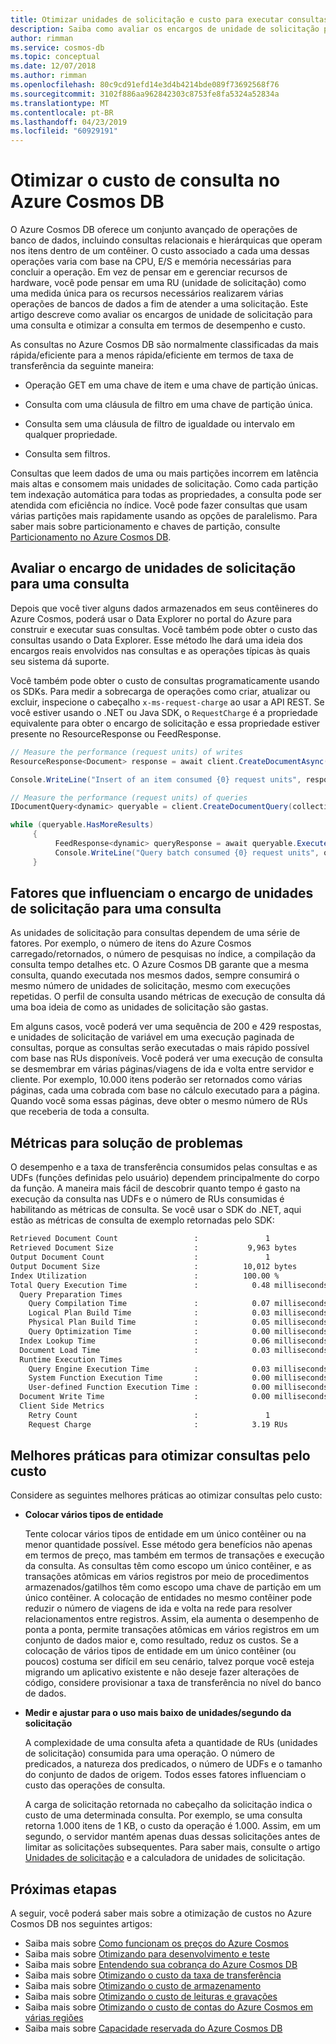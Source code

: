 ```yaml
---
title: Otimizar unidades de solicitação e custo para executar consultas no Azure Cosmos DB
description: Saiba como avaliar os encargos de unidade de solicitação para uma consulta e otimizar a consulta em termos de desempenho e custo.
author: rimman
ms.service: cosmos-db
ms.topic: conceptual
ms.date: 12/07/2018
ms.author: rimman
ms.openlocfilehash: 80c9cd91efd14e3d4b4214bde089f73692568f76
ms.sourcegitcommit: 3102f886aa962842303c8753fe8fa5324a52834a
ms.translationtype: MT
ms.contentlocale: pt-BR
ms.lasthandoff: 04/23/2019
ms.locfileid: "60929191"
---
```

# <a name="optimize-query-cost-in-azure-cosmos-db"></a>Otimizar o custo de consulta no Azure Cosmos DB

O Azure Cosmos DB oferece um conjunto avançado de operações de banco de dados, incluindo consultas relacionais e hierárquicas que operam nos itens dentro de um contêiner. O custo associado a cada uma dessas operações varia com base na CPU, E/S e memória necessárias para concluir a operação. Em vez de pensar em e gerenciar recursos de hardware, você pode pensar em uma RU (unidade de solicitação) como uma medida única para os recursos necessários realizarem várias operações de bancos de dados a fim de atender a uma solicitação. Este artigo descreve como avaliar os encargos de unidade de solicitação para uma consulta e otimizar a consulta em termos de desempenho e custo. 

As consultas no Azure Cosmos DB são normalmente classificadas da mais rápida/eficiente para a menos rápida/eficiente em termos de taxa de transferência da seguinte maneira:  

* Operação GET em uma chave de item e uma chave de partição únicas.

* Consulta com uma cláusula de filtro em uma chave de partição única.

* Consulta sem uma cláusula de filtro de igualdade ou intervalo em qualquer propriedade.

* Consulta sem filtros.

Consultas que leem dados de uma ou mais partições incorrem em latência mais altas e consomem mais unidades de solicitação. Como cada partição tem indexação automática para todas as propriedades, a consulta pode ser atendida com eficiência no índice. Você pode fazer consultas que usam várias partições mais rapidamente usando as opções de paralelismo. Para saber mais sobre particionamento e chaves de partição, consulte [Particionamento no Azure Cosmos DB](partitioning-overview.md).

## <a name="evaluate-request-unit-charge-for-a-query"></a>Avaliar o encargo de unidades de solicitação para uma consulta

Depois que você tiver alguns dados armazenados em seus contêineres do Azure Cosmos, poderá usar o Data Explorer no portal do Azure para construir e executar suas consultas. Você também pode obter o custo das consultas usando o Data Explorer. Esse método lhe dará uma ideia dos encargos reais envolvidos nas consultas e as operações típicas às quais seu sistema dá suporte.

Você também pode obter o custo de consultas programaticamente usando os SDKs. Para medir a sobrecarga de operações como criar, atualizar ou excluir, inspecione o cabeçalho `x-ms-request-charge` ao usar a API REST. Se você estiver usando o .NET ou Java SDK, o `RequestCharge` é a propriedade equivalente para obter o encargo de solicitação e essa propriedade estiver presente no ResourceResponse ou FeedResponse.

```csharp
// Measure the performance (request units) of writes 
ResourceResponse<Document> response = await client.CreateDocumentAsync(collectionSelfLink, myDocument); 

Console.WriteLine("Insert of an item consumed {0} request units", response.RequestCharge); 

// Measure the performance (request units) of queries 
IDocumentQuery<dynamic> queryable = client.CreateDocumentQuery(collectionSelfLink, queryString).AsDocumentQuery(); 

while (queryable.HasMoreResults) 
     { 
          FeedResponse<dynamic> queryResponse = await queryable.ExecuteNextAsync<dynamic>(); 
          Console.WriteLine("Query batch consumed {0} request units", queryResponse.RequestCharge); 
     }
```

## <a name="factors-influencing-request-unit-charge-for-a-query"></a>Fatores que influenciam o encargo de unidades de solicitação para uma consulta

As unidades de solicitação para consultas dependem de uma série de fatores. Por exemplo, o número de itens do Azure Cosmos carregado/retornados, o número de pesquisas no índice, a compilação da consulta tempo detalhes etc. O Azure Cosmos DB garante que a mesma consulta, quando executada nos mesmos dados, sempre consumirá o mesmo número de unidades de solicitação, mesmo com execuções repetidas. O perfil de consulta usando métricas de execução de consulta dá uma boa ideia de como as unidades de solicitação são gastas.  

Em alguns casos, você poderá ver uma sequência de 200 e 429 respostas, e unidades de solicitação de variável em uma execução paginada de consultas, porque as consultas serão executadas o mais rápido possível com base nas RUs disponíveis. Você poderá ver uma execução de consulta se desmembrar em várias páginas/viagens de ida e volta entre servidor e cliente. Por exemplo, 10.000 itens poderão ser retornados como várias páginas, cada uma cobrada com base no cálculo executado para a página. Quando você soma essas páginas, deve obter o mesmo número de RUs que receberia de toda a consulta.  

## <a name="metrics-for-troubleshooting"></a>Métricas para solução de problemas

O desempenho e a taxa de transferência consumidos pelas consultas e as UDFs (funções definidas pelo usuário) dependem principalmente do corpo da função. A maneira mais fácil de descobrir quanto tempo é gasto na execução da consulta nas UDFs e o número de RUs consumidas é habilitando as métricas de consulta. Se você usar o SDK do .NET, aqui estão as métricas de consulta de exemplo retornadas pelo SDK:

```bash
Retrieved Document Count                 :               1              
Retrieved Document Size                  :           9,963 bytes        
Output Document Count                    :               1              
Output Document Size                     :          10,012 bytes        
Index Utilization                        :          100.00 %            
Total Query Execution Time               :            0.48 milliseconds 
  Query Preparation Times 
    Query Compilation Time               :            0.07 milliseconds 
    Logical Plan Build Time              :            0.03 milliseconds 
    Physical Plan Build Time             :            0.05 milliseconds 
    Query Optimization Time              :            0.00 milliseconds 
  Index Lookup Time                      :            0.06 milliseconds 
  Document Load Time                     :            0.03 milliseconds 
  Runtime Execution Times 
    Query Engine Execution Time          :            0.03 milliseconds 
    System Function Execution Time       :            0.00 milliseconds 
    User-defined Function Execution Time :            0.00 milliseconds 
  Document Write Time                    :            0.00 milliseconds 
  Client Side Metrics 
    Retry Count                          :               1              
    Request Charge                       :            3.19 RUs  
```

## <a name="best-practices-to-cost-optimize-queries"></a>Melhores práticas para otimizar consultas pelo custo 

Considere as seguintes melhores práticas ao otimizar consultas pelo custo:

* **Colocar vários tipos de entidade**

   Tente colocar vários tipos de entidade em um único contêiner ou na menor quantidade possível. Esse método gera benefícios não apenas em termos de preço, mas também em termos de transações e execução da consulta. As consultas têm como escopo um único contêiner, e as transações atômicas em vários registros por meio de procedimentos armazenados/gatilhos têm como escopo uma chave de partição em um único contêiner. A colocação de entidades no mesmo contêiner pode reduzir o número de viagens de ida e volta na rede para resolver relacionamentos entre registros. Assim, ela aumenta o desempenho de ponta a ponta, permite transações atômicas em vários registros em um conjunto de dados maior e, como resultado, reduz os custos. Se a colocação de vários tipos de entidade em um único contêiner (ou poucos) costuma ser difícil em seu cenário, talvez porque você esteja migrando um aplicativo existente e não deseje fazer alterações de código, considere provisionar a taxa de transferência no nível do banco de dados.  

* **Medir e ajustar para o uso mais baixo de unidades/segundo da solicitação**

   A complexidade de uma consulta afeta a quantidade de RUs (unidades de solicitação) consumida para uma operação. O número de predicados, a natureza dos predicados, o número de UDFs e o tamanho do conjunto de dados de origem. Todos esses fatores influenciam o custo das operações de consulta. 

   A carga de solicitação retornada no cabeçalho da solicitação indica o custo de uma determinada consulta. Por exemplo, se uma consulta retorna 1.000 itens de 1 KB, o custo da operação é 1.000. Assim, em um segundo, o servidor mantém apenas duas dessas solicitações antes de limitar as solicitações subsequentes. Para saber mais, consulte o artigo [Unidades de solicitação](request-units.md) e a calculadora de unidades de solicitação. 

## <a name="next-steps"></a>Próximas etapas

A seguir, você poderá saber mais sobre a otimização de custos no Azure Cosmos DB nos seguintes artigos:

* Saiba mais sobre [Como funcionam os preços do Azure Cosmos](how-pricing-works.md)
* Saiba mais sobre [Otimizando para desenvolvimento e teste](optimize-dev-test.md)
* Saiba mais sobre [Entendendo sua cobrança do Azure Cosmos DB](understand-your-bill.md)
* Saiba mais sobre [Otimizando o custo da taxa de transferência](optimize-cost-throughput.md)
* Saiba mais sobre [Otimizando o custo de armazenamento](optimize-cost-storage.md)
* Saiba mais sobre [Otimizando o custo de leituras e gravações](optimize-cost-reads-writes.md)
* Saiba mais sobre [Otimizando o custo de contas do Azure Cosmos em várias regiões](optimize-cost-regions.md)
* Saiba mais sobre [Capacidade reservada do Azure Cosmos DB](cosmos-db-reserved-capacity.md)

